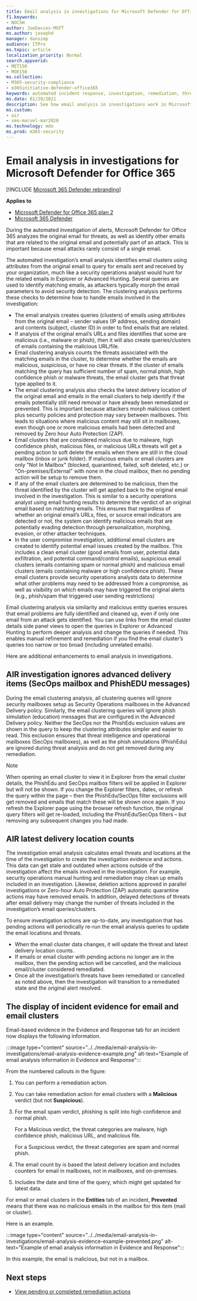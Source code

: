 ```yaml
---
title: Email analysis in investigations for Microsoft Defender for Office 365
f1.keywords: 
- NOCSH
author: JoeDavies-MSFT
ms.author: josephd
manager: dansimp
audience: ITPro
ms.topic: article
localization_priority: Normal
search.appverid: 
- MET150
- MOE150
ms.collection: 
- M365-security-compliance
- m365initiative-defender-office365
keywords: automated incident response, investigation, remediation, threat protection
ms.date: 01/29/2021
description: See how email analysis in investigations work in Microsoft Defender for Office 365
ms.custom: 
- air
- seo-marvel-mar2020
ms.technology: mdo
ms.prod: m365-security
---
```


# Email analysis in investigations for Microsoft Defender for Office 365

[!INCLUDE [Microsoft 365 Defender rebranding](../includes/microsoft-defender-for-office.md)]

**Applies to**
- [Microsoft Defender for Office 365 plan 2](defender-for-office-365.md)
- [Microsoft 365 Defender](../defender/microsoft-365-defender.md)

During the automated investigation of alerts, Microsoft Defender for Office 365 analyzes the original email for threats, as well as identify other emails that are related to the original email and potentially part of an attack. This is important because email attacks rarely consist of a single email.

The automated investigation’s email analysis identifies email clusters using attributes from the original email to query for emails sent and received by your organization, much like a security operations analyst would hunt for the related emails in Explorer or Advanced Hunting. Several queries are used to identify matching emails, as attackers typically morph the email parameters to avoid security detection. The clustering analysis performs these checks to determine how to handle emails involved in the investigation:

- The email analysis creates queries (clusters) of emails using attributes from the original email – sender values (IP address, sending domain) and contents (subject, cluster ID) in order to find emails that are related.
- If analysis of the original email’s URLs and files identifies that some are malicious (i.e., malware or phish), then it will also create queries/clusters of emails containing the malicious URL/file.
- Email clustering analysis counts the threats associated with the matching emails in the cluster, to determine whether the emails are malicious, suspicious, or have no clear threats. If the cluster of emails matching the query has sufficient number of spam, normal phish, high confidence phish or malware threats, the email cluster gets that threat type applied to it. 
- The email clustering analysis also checks the latest delivery location of the original email and emails in the email clusters to help identify if the emails potentially still need removal or have already been remediated or prevented. This is important because attackers morph malicious content plus security policies and protection may vary between mailboxes. This leads to situations where malicious content may still sit in mailboxes, even though one or more malicious emails had been detected and removed by Zero hour Auto Protection (ZAP).
- Email clusters that are considered malicious due to malware, high confidence phish, malicious files, or malicious URLs threats will get a pending action to soft delete the emails when there are still in the cloud mailbox (inbox or junk folder). If malicious emails or email clusters are only "Not In Mailbox" (blocked, quarantined, failed, soft deleted, etc.) or "On-premises/External" with none in the cloud mailbox, then no pending action will be setup to remove them.
- If any of the email clusters are determined to be malicious, then the threat identified by the cluster will get applied back to the original email involved in the investigation. This is similar to a security operations analyst using email hunting results to determine the verdict of an original email based on matching emails. This ensures that regardless of whether an original email’s URLs, files, or source email indicators are detected or not, the system can identify malicious emails that are potentially evading detection through personalization, morphing, evasion, or other attacker techniques.
- In the user compromise investigation, additional email clusters are created to identify potential email issues created by the mailbox. This includes a clean email cluster (good emails from user, potential data exfiltration, and potential command/control emails), suspicious email clusters (emails containing spam or normal phish) and malicious email clusters (emails containing malware or high confidence phish). These email clusters provide security operations analysts data to determine what other problems may need to be addressed from a compromise, as well as visibility on which emails may have triggered the original alerts (e.g., phish/spam that triggered user sending restrictions)

Email clustering analysis via similarity and malicious entity queries ensures that email problems are fully identified and cleaned up, even if only one email from an attack gets identified. You can use links from the email cluster details side panel views to open the queries in Explorer or Advanced Hunting to perform deeper analysis and change the queries if needed. This enables manual refinement and remediation if you find the email cluster’s queries too narrow or too broad (including unrelated emails).

Here are additional enhancements to email analysis in investigations.

## AIR investigation ignores advanced delivery items (SecOps mailbox and PhishEDU messages)

During the email clustering analysis, all clustering queries will ignore security mailboxes setup as Security Operations mailboxes in the Advanced Delivery policy. Similarly, the email clustering queries will ignore phish simulation (education) messages that are configured in the Advanced Delivery policy. Neither the SecOps nor the PhishEdu exclusion values are shown in the query to keep the clustering attributes simpler and easier to read. This exclusion ensures that threat intelligence and operational mailboxes (SecOps mailboxes), as well as the phish simulations (PhishEdu) are ignored during threat analysis and do not get removed during any remediation. 

>[!Note]
>When opening an email cluster to view it in Explorer from the email cluster details, the PhishEdu and SecOps mailbox filters will be applied in Explorer but will not be shown. If you change the Explorer filters, dates, or refresh the query within the page – then the PhishEdu/SecOps filter exclusions will get removed and emails that match these will be shown once again. If you refresh the Explorer page using the browser refresh function, the original query filters will get re-loaded, including the PhishEdu/SecOps filters – but removing any subsequent changes you had made.
>

## AIR latest delivery location counts

The investigation email analysis calculates email threats and locations at the time of the investigation to create the investigation evidence and actions. This data can get stale and outdated when actions outside of the investigation affect the emails involved in the investigation. For example, security operations manual hunting and remediation may clean up emails included in an investigation. Likewise, deletion actions approved in parallel investigations or Zero-hour Auto Protection (ZAP) automatic quarantine actions may have removed emails. In addition, delayed detections of threats after email delivery may change the number of threats included in the investigation’s email queries/clusters. 

To ensure investigation actions are up-to-date, any investigation that has pending actions will periodically re-run the email analysis queries to update the email locations and threats. 

- When the email cluster data changes, it will update the threat and latest delivery location counts. 
- If emails or email cluster with pending actions no longer are in the mailbox, then the pending action will be cancelled, and the malicious email/cluster considered remediated.
- Once all the investigation’s threats have been remediated or cancelled as noted above, then the investigation will transition to a remediated state and the original alert resolved.

## The display of incident evidence for email and email clusters

Email-based evidence in the Evidence and Response tab for an incident now displays the following information.

:::image type="content" source="../../media/email-analysis-in-investigations/email-analysis-evidence-example.png" alt-text="Example of email analysis information in Evidence and Response":::

From the numbered callouts in the figure:

1. You can perform a remediation action.
2. You can take remediation action for email clusters with a **Malicious** verdict (but not **Suspicious**).
3. For the email spam verdict, phishing is split into high confidence and normal phish.

   For a Malicious verdict, the threat categories are malware, high confidence phish, malicious URL, and malicious file.

   For a Suspicious verdict, the threat categories are spam and normal phish.

4. The email count by is based the latest delivery location and includes counters for email in mailboxes, not in mailboxes, and on-premises.
5. Includes the date and time of the query, which might get updated for latest data.

For email or email clusters in the **Entities** tab of an incident, **Prevented** means that there was no malicious emails in the mailbox for this item (mail or cluster).

Here is an example.

:::image type="content" source="../../media/email-analysis-in-investigations/email-analysis-evidence-example-prevented.png" alt-text="Example of email analysis information in Evidence and Response":::

In this example, the email is malicious, but not in a mailbox.

## Next steps

- [View pending or completed remediation actions](air-review-approve-pending-completed-actions.md)